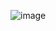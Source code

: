 ![image](https://user-images.githubusercontent.com/45596014/204687508-aeb6ebf3-e06e-437c-8a36-7bbac317e524.png)
